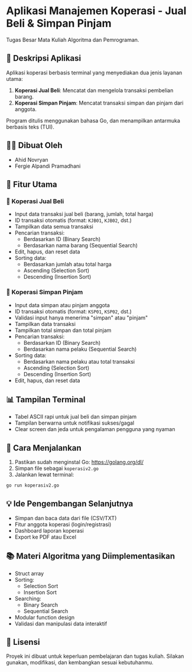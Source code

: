 
# Aplikasi Manajemen Koperasi - Jual Beli & Simpan Pinjam

Tugas Besar Mata Kuliah Algoritma dan Pemrograman.

## 📌 Deskripsi Aplikasi

Aplikasi koperasi berbasis terminal yang menyediakan dua jenis layanan utama:
1. **Koperasi Jual Beli**: Mencatat dan mengelola transaksi pembelian barang.
2. **Koperasi Simpan Pinjam**: Mencatat transaksi simpan dan pinjam dari anggota.

Program ditulis menggunakan bahasa Go, dan menampilkan antarmuka berbasis teks (TUI).

## 👨‍💻 Dibuat Oleh
- Ahid Novryan
- Fergie Alpandi Pramadhani

## 🧩 Fitur Utama

### 🔷 Koperasi Jual Beli
- Input data transaksi jual beli (barang, jumlah, total harga)
- ID transaksi otomatis (format: `KJB01`, `KJB02`, dst.)
- Tampilkan data semua transaksi
- Pencarian transaksi:
  - Berdasarkan ID (Binary Search)
  - Berdasarkan nama barang (Sequential Search)
- Edit, hapus, dan reset data
- Sorting data:
  - Berdasarkan jumlah atau total harga
  - Ascending (Selection Sort)
  - Descending (Insertion Sort)

### 🔷 Koperasi Simpan Pinjam
- Input data simpan atau pinjam anggota
- ID transaksi otomatis (format: `KSP01`, `KSP02`, dst.)
- Validasi input hanya menerima "simpan" atau "pinjam"
- Tampilkan data transaksi
- Tampilkan total simpan dan total pinjam
- Pencarian transaksi:
  - Berdasarkan ID (Binary Search)
  - Berdasarkan nama pelaku (Sequential Search)
- Sorting data:
  - Berdasarkan nama pelaku atau total transaksi
  - Ascending (Selection Sort)
  - Descending (Insertion Sort)
- Edit, hapus, dan reset data

## 📊 Tampilan Terminal
- Tabel ASCII rapi untuk jual beli dan simpan pinjam
- Tampilan berwarna untuk notifikasi sukses/gagal
- Clear screen dan jeda untuk pengalaman pengguna yang nyaman

## 🚀 Cara Menjalankan

1. Pastikan sudah menginstal Go: https://golang.org/dl/
2. Simpan file sebagai `koperasiv2.go`
3. Jalankan lewat terminal:
```bash
go run koperasiv2.go
```

## 💡 Ide Pengembangan Selanjutnya
- Simpan dan baca data dari file (CSV/TXT)
- Fitur anggota koperasi (login/registrasi)
- Dashboard laporan koperasi
- Export ke PDF atau Excel

## 📚 Materi Algoritma yang Diimplementasikan
- Struct array
- Sorting:
  - Selection Sort
  - Insertion Sort
- Searching:
  - Binary Search
  - Sequential Search
- Modular function design
- Validasi dan manipulasi data interaktif

## 🪪 Lisensi

Proyek ini dibuat untuk keperluan pembelajaran dan tugas kuliah. Silakan gunakan, modifikasi, dan kembangkan sesuai kebutuhanmu.
